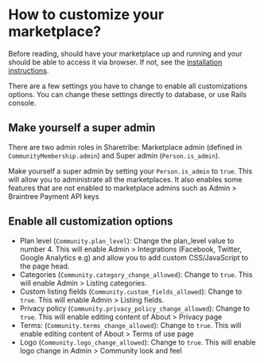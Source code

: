 # How to customize your marketplace?

Before reading, should have your marketplace up and running and your should be able to access it via browser. If not, see the [installation instructions](../README.md).

There are a few settings you have to change to enable all customizations options. You can change these settings directly to database, or use Rails console.

## Make yourself a super admin

There are two admin roles in Sharetribe: Marketplace admin (defined in `CommunityMembership.admin`) and Super admin (`Person.is_admin`).

Make yourself a super admin by setting your `Person.is_admin` to `true`. This will allow you to administrate all the marketplaces. It also enables some features that are not enabled to marketplace admins such as Admin > Braintree Payment API keys

## Enable all customization options

* Plan level (`Community.plan_level`): Change the plan\_level value to number 4. This will enable Admin > Integrations (Facebook, Twitter, Google Analytics e.g) and allow you to add custom CSS/JavaScript to the page head.
* Categories (`Community.category_change_allowed`): Change to `true`. This will enable Admin > Listing categories.
* Custom listing fields (`Community.custom_fields_allowed`): Change to `true`. This will enable Admin > Listing fields.
* Privacy policy (`Community.privacy_policy_change_allowed`): Change to `true`. This will enable editing content of About > Privacy page
* Terms: (`Community.terms_change_allowed`): Change to `true`. This will enable editing content of About > Terms of use page
* Logo (`Community.logo_change_allowed`): Change to `true`. This will enable logo change in Admin > Community look and feel